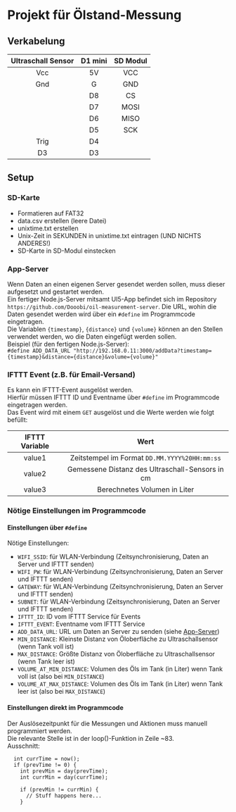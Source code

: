 # Projekt für Ölstand-Messung

## Verkabelung
| Ultraschall Sensor | D1 mini | SD Modul |
|:------------------:|:-------:|:--------:|
|         Vcc        |    5V   |    VCC   |
|         Gnd        |    G    |    GND   |
|                    |    D8   |    CS    |
|                    |    D7   |   MOSI   |
|                    |    D6   |   MISO   |
|                    |    D5   |    SCK   |
|        Trig        |    D4   |          |
|         D3         |    D3   |          |

## Setup
### SD-Karte
* Formatieren auf FAT32
* data.csv erstellen (leere Datei)
* unixtime.txt erstellen
* Unix-Zeit in SEKUNDEN in unixtime.txt eintragen (UND NICHTS ANDERES!)
* SD-Karte in SD-Modul einstecken

### App-Server
Wenn Daten an einen eigenen Server gesendet werden sollen, muss dieser aufgesetzt und gestartet werden.  
Ein fertiger Node.js-Server mitsamt UI5-App befindet sich im Repository `https://github.com/Dooobi/oil-measurement-server`.
Die URL, wohin die Daten gesendet werden wird über ein `#define` im Programmcode eingetragen.  
Die Variablen `{timestamp}`, `{distance}` und `{volume}` können an den Stellen verwendet werden, wo die Daten eingefügt werden sollen.  
Beispiel (für den fertigen Node.js-Server):  
`#define ADD_DATA_URL "http://192.168.0.11:3000/addData?timestamp={timestamp}&distance={distance}&volume={volume}"`

### IFTTT Event (z.B. für Email-Versand)
Es kann ein IFTTT-Event ausgelöst werden.  
Hierfür müssen IFTTT ID und Eventname über `#define` im Programmcode eingetragen werden.  
Das Event wird mit einem `GET` ausgelöst und die Werte werden wie folgt befüllt:  

| IFTTT Variable |                       Wert                      |
|:--------------:|:-----------------------------------------------:|
|     value1     |  Zeitstempel im Format `DD.MM.YYYY%20HH:mm:ss`  |
|     value2     | Gemessene Distanz des Ultraschall-Sensors in cm |
|     value3     |           Berechnetes Volumen in Liter          |

### Nötige Einstellungen im Programmcode
#### Einstellungen über `#define`
Nötige Einstellungen:
* `WIFI_SSID`: für WLAN-Verbindung (Zeitsynchronisierung, Daten an Server und IFTTT senden)
* `WIFI_PW`: für WLAN-Verbindung (Zeitsynchronisierung, Daten an Server und IFTTT senden)
* `GATEWAY`: für WLAN-Verbindung (Zeitsynchronisierung, Daten an Server und IFTTT senden)
* `SUBNET`: für WLAN-Verbindung (Zeitsynchronisierung, Daten an Server und IFTTT senden)
* `IFTTT_ID`: ID vom IFTTT Service für Events
* `IFTTT_EVENT`: Eventname vom IFTTT Service
* `ADD_DATA_URL`: URL um Daten an Server zu senden (siehe [App-Server](App-Server))
* `MIN_DISTANCE`: Kleinste Distanz von Öloberfläche zu Ultraschallsensor (wenn Tank voll ist)
* `MAX_DISTANCE`: Größte Distanz von Öloberfläche zu Ultraschallsensor (wenn Tank leer ist)
* `VOLUME_AT_MIN_DISTANCE`: Volumen des Öls im Tank (in Liter) wenn Tank voll ist (also bei `MIN_DISTANCE`)
* `VOLUME_AT_MAX_DISTANCE`: Volumen des Öls im Tank (in Liter) wenn Tank leer ist (also bei `MAX_DISTANCE`)

#### Einstellungen direkt im Programmcode
Der Auslösezeitpunkt für die Messungen und Aktionen muss manuell programmiert werden.  
Die relevante Stelle ist in der loop()-Funktion in Zeile ~83.  
Ausschnitt:
```
  int currTime = now();
  if (prevTime != 0) {
    int prevMin = day(prevTime);
    int currMin = day(currTime);

    if (prevMin != currMin) {
      // Stuff happens here...
    }
```
